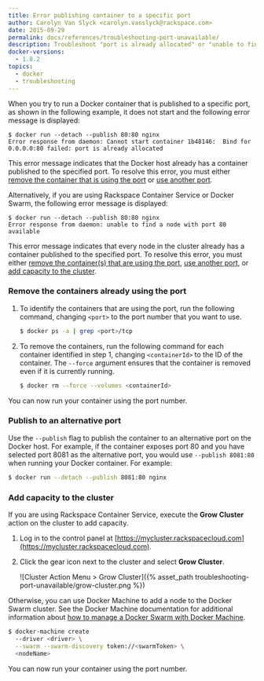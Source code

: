 ```yaml
---
title: Error publishing container to a specific port
author: Carolyn Van Slyck <carolyn.vanslyck@rackspace.com>
date: 2015-09-29
permalink: docs/references/troubleshooting-port-unavailable/
description: Troubleshoot "port is already allocated" or "unable to find a node with port available" errors when running a container
docker-versions:
  - 1.8.2
topics:
  - docker
  - troubleshooting
---
```


When you try to run a Docker container that is published to a specific port,
as shown in the following example, it does not start and the following error
message is displayed:

```
$ docker run --detach --publish 80:80 nginx
Error response from daemon: Cannot start container 1b48146:  Bind for 0.0.0.0:80 failed: port is already allocated
```

This error message indicates that the Docker host already has a container published
to the specified port. To resolve this error, you must either
[remove the container that is using the port](#remove-container) or [use another port](#alternate-port).

Alternatively, if you are using Rackspace Container Service or Docker Swarm, the following error
message is displayed:

```
$ docker run --detach --publish 80:80 nginx
Error response from daemon: unable to find a node with port 80 available
```

This error message indicates that every node in the cluster already has a container published
to the specified port. To resolve this error, you must either
[remove the container(s) that are using the port](#remove-container),
[use another port](#alternate-port), or [add capacity to the cluster](#grow-cluster).

### <a name="remove-container"></a> Remove the containers already using the port
1. To identify the containers that are using the port, run the following command,
    changing `<port>` to the port number that you want to use.

    ```bash
    $ docker ps -a | grep <port>/tcp
    ```

2. To remove the containers, run the following command for each container identified in step 1,
    changing `<containerId>` to the ID of the container.
    The `--force` argument ensures that the container is removed even if it
    is currently running.

    ```bash
    $ docker rm --force --volumes <containerId>
    ```

You can now run your container using the port number.

### <a name="alternate-port"></a> Publish to an alternative port
Use the `--publish` flag to publish the container to an alternative port on the Docker host. For example,
if the container exposes port 80 and you have selected port 8081 as the alternative port,
you would use `--publish 8081:80` when running your Docker container. For example:

```bash
$ docker run --detach --publish 8081:80 nginx
```

### <a name="grow-cluster"></a> Add capacity to the cluster
If you are using Rackspace Container Service, execute the **Grow Cluster** action
on the cluster to add capacity.

1. Log in to the control panel at [https://mycluster.rackspacecloud.com](https://mycluster.rackspacecloud.com).
2. Click the gear icon next to the cluster and select **Grow Cluster**.

    ![Cluster Action Menu > Grow Cluster]({% asset_path troubleshooting-port-unavailable/grow-cluster.png %})

Otherwise, you can use Docker Machine to add a node to the Docker Swarm cluster.
See the Docker Machine documentation for additional information about [how to manage
a Docker Swarm with Docker Machine][docker-machine-swarm].

```bash
$ docker-machine create
  --driver <driver> \
  --swarm --swarm-discovery token://<swarmToken> \
  <nodeName>
```

You can now run your container using the port number.

[docker-machine-swarm]: https://docs.docker.com/machine/get-started-cloud/#using-docker-machine-with-docker-swarm
